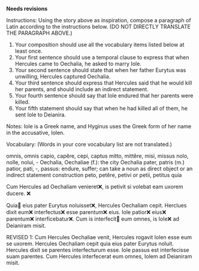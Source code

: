 **Needs revisions**

Instructions:
Using the story above as inspiration, compose a paragraph of Latin according to the instructions below. (DO NOT DIRECTLY TRANSLATE THE PARAGRAPH ABOVE.)

1. Your composition should use all the vocabulary items listed below at least once.
2. Your first sentence should use a temporal clause to express that when Hercules came to Oechalia, he asked to marry Iole.
3. Your second sentence should state that when her father Eurytus was unwilling, Hercules captured Oechalia.
4. Your third sentence should express that Hercules said that he would kill her parents, and should include an indirect statement.
5. Your fourth sentence should say that Iole endured that her parents were killed.
6. Your fifth statement should say that when he had killed all of them, he sent Iole to Deianira.

Notes:
Iole is a Greek name, and Hyginus uses the Greek form of her name in the accusative, Iolen.

Vocabulary:
(Words in your core vocabulary list are not translated.)

omnis, omnis 
capio, capĕre, cepi, captus 
mitto, mittĕre, misi, missus 
nolo, nolle, nolui, - 
Oechalia, Oechaliae (f.): the city Oechalia 
pater, patris (m.) 
patior, pati, -, passus: endure, suffer; can take a noun as direct object or an indirect statement construction 
peto, petĕre, petivi or petii, petitus 
quia  

Cum Hercules ad Oechaliam venieret❌, is petivit si volebat eam uxorem ducere. ❌

Quia🤔 eius pater Eurytus noluisset❌, Hercules Oechaliam cepit. 
Herclues dixit eum❌ interfectus❌ esse parentum❌ eius.
Iole patior❌ eius❌ parentum❌ interficebatur❌. 
Cum is interfecit🤔 eum omnes, is Iole❌ ad Deianiram misit.

REVISED 1:
Cum Hercules Oechaliae venit, Hercules rogavit Iolen esse eum se uxorem. 
Hercules Oechaliam cepit quia eius pater Eurytus noluit.
Hercules dixit se parentes interfecturum esse.
Iole passus est interfecisse suam parentes. 
Cum Hercules interfecerat eum omnes, Iolem ad Deianiram misit. 




